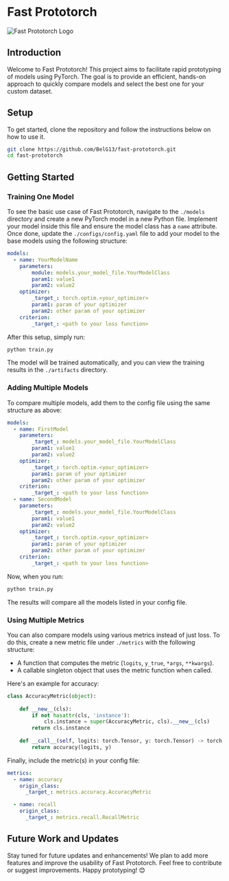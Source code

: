 # Fast Prototorch

![Fast Prototorch Logo](https://dummyimage.com/100x100/000/fff&text=FP)

## Introduction 

Welcome to Fast Prototorch! This project aims to facilitate rapid prototyping of models using PyTorch. The goal is to provide an efficient, hands-on approach to quickly compare models and select the best one for your custom dataset.

## Setup

To get started, clone the repository and follow the instructions below on how to use it.

```bash
git clone https://github.com/BelG13/fast-prototorch.git
cd fast-prototorch
```

## Getting Started

### Training One Model

To see the basic use case of Fast Prototorch, navigate to the `./models` directory and create a new PyTorch model in a new Python file. Implement your model inside this file and ensure the model class has a `name` attribute. Once done, update the `./configs/config.yaml` file to add your model to the base models using the following structure:

```yaml
models:
  - name: YourModelName
    parameters:
        module: models.your_model_file.YourModelClass
        param1: value1
        param2: value2
    optimizer:
        _target_: torch.optim.<your_optimizer>
        param1: param of your optimizer
        param2: other param of your optimizer
    criterion:
        _target_: <path to your loss function>
```

After this setup, simply run:

```bash
python train.py
```

The model will be trained automatically, and you can view the training results in the `./artifacts` directory.

### Adding Multiple Models

To compare multiple models, add them to the config file using the same structure as above:

```yaml
models:
  - name: FirstModel
    parameters:
        _target_: models.your_model_file.YourModelClass
        param1: value1
        param2: value2
    optimizer:
        _target_: torch.optim.<your_optimizer>
        param1: param of your optimizer
        param2: other param of your optimizer
    criterion:
        _target_: <path to your loss function>
  - name: SecondModel
    parameters:
        _target_: models.your_model_file.YourModelClass
        param1: value1
        param2: value2
    optimizer:
        _target_: torch.optim.<your_optimizer>
        param1: param of your optimizer
        param2: other param of your optimizer
    criterion:
        _target_: <path to your loss function>
```

Now, when you run:

```bash
python train.py
```

The results will compare all the models listed in your config file.

### Using Multiple Metrics

You can also compare models using various metrics instead of just loss. To do this, create a new metric file under `./metrics` with the following structure:

- A function that computes the metric (`logits`, `y_true`, `*args`, `**kwargs`).
- A callable singleton object that uses the metric function when called.

Here's an example for accuracy:

```python
class AccuracyMetric(object):
    
    def __new__(cls):
        if not hasattr(cls, 'instance'):
            cls.instance = super(AccuracyMetric, cls).__new__(cls)
        return cls.instance
    
    def __call__(self, logits: torch.Tensor, y: torch.Tensor) -> torch.Any:
        return accuracy(logits, y)
```

Finally, include the metric(s) in your config file:

```yaml
metrics:
  - name: accuracy
    origin_class:
      _target_: metrics.accuracy.AccuracyMetric

  - name: recall
    origin_class:
      _target_: metrics.recall.RecallMetric
```

## Future Work and Updates

Stay tuned for future updates and enhancements! We plan to add more features and improve the usability of Fast Prototorch. Feel free to contribute or suggest improvements. Happy prototyping! 😊

